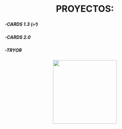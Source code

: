 ###

<h1 align="center">PROYECTOS:</h1>

###

<h5 align="left">-CARDS 1.3 (✅)</h5>

###

<h5 align="left">-CARDS 2.0</h5>

###

<h5 align="left">-TRYOR</h5>

###

###

<div align="center">
  <img height="200" src="https://media1.tenor.com/m/s3fcp8cElq4AAAAC/look-up-scared.gif"  />
</div>

###
